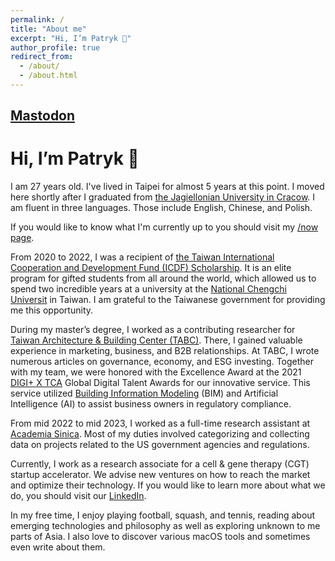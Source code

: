 ```yaml
---
permalink: /
title: "About me"
excerpt: "Hi, I’m Patryk 👋"
author_profile: true
redirect_from: 
  - /about/
  - /about.html
---
```

<a rel="me" href="https://mastodon.world/@cherrysandwich">Mastodon</a>
---

# Hi, I’m Patryk 👋  

I am 27 years old. I've lived in Taipei for almost 5 years at this point. I moved here shortly after I graduated from [the Jagiellonian University in Cracow](https://en.uj.edu.pl/en_GB/start). I am fluent in three languages. Those include English, Chinese, and Polish.

If you would like to know what I'm currently up to you should visit my [/now page](https://chojecki.net/now/).
  
From 2020 to 2022, I was a recipient of [the Taiwan International Cooperation and Development Fund (ICDF) Scholarship](https://www.icdf.org.tw/wSite/np?ctNode=31561&mp=2). It is an elite program for gifted students from all around the world, which allowed us to spend two incredible years at a university at the [National Chengchi Universit](https://www.nccu.edu.tw/index.php?Lang=en) in Taiwan. I am grateful to the Taiwanese government for providing me this opportunity.

During my master’s degree, I worked as a contributing researcher for [Taiwan Architecture & Building Center (TABC)](https://www.tabc.org.tw/en/). There, I gained valuable experience in marketing, business, and B2B relationships. At TABC, I wrote numerous articles on governance, economy, and ESG investing. Together with my team, we were honored with the Excellence Award at the 2021 [DIGI+ X TCA](https://www.talentcirculationalliance.org/all-alliance-partners-en/mofa) Global Digital Talent Awards for our innovative service. This service utilized [Building Information Modeling](https://en.wikipedia.org/wiki/Building_information_modeling) (BIM) and Artificial Intelligence (AI) to assist business owners in regulatory compliance.

From mid 2022 to mid 2023,  I worked  as a full-time research assistant at [Academia Sinica](https://www.sinica.edu.tw/en). Most of my duties involved categorizing and collecting data on projects related to the US government agencies and regulations.

Currently, I work as a research associate for a cell & gene therapy (CGT) startup accelerator. We advise new ventures on how to reach the market and optimize their technology. If you would like to learn more about what we do, you should visit our [LinkedIn](https://www.linkedin.com/company/celltech-accelerator/).

In my free time, I enjoy playing football, squash, and tennis, reading about emerging technologies and philosophy as well as exploring unknown to me parts of Asia. I also love to discover various macOS tools and sometimes even write about them.
